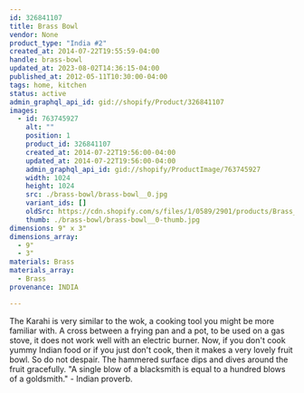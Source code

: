 ```yaml
---
id: 326841107
title: Brass Bowl
vendor: None
product_type: "India #2"
created_at: 2014-07-22T19:55:59-04:00
handle: brass-bowl
updated_at: 2023-08-02T14:36:15-04:00
published_at: 2012-05-11T10:30:00-04:00
tags: home, kitchen
status: active
admin_graphql_api_id: gid://shopify/Product/326841107
images:
  - id: 763745927
    alt: ""
    position: 1
    product_id: 326841107
    created_at: 2014-07-22T19:56:00-04:00
    updated_at: 2014-07-22T19:56:00-04:00
    admin_graphql_api_id: gid://shopify/ProductImage/763745927
    width: 1024
    height: 1024
    src: ./brass-bowl/brass-bowl__0.jpg
    variant_ids: []
    oldSrc: https://cdn.shopify.com/s/files/1/0589/2901/products/Brass_Karahi.jpeg?v=1406073360
    thumb: ./brass-bowl/brass-bowl__0-thumb.jpg
dimensions: 9" x 3"
dimensions_array:
  - 9"
  - 3"
materials: Brass
materials_array:
  - Brass
provenance: INDIA

---
```


The Karahi is very similar to the wok, a cooking tool you might be more familiar with. A cross between a frying pan and a pot, to be used on a gas stove, it does not work well with an electric burner. Now, if you don't cook yummy Indian food or if you just don't cook, then it makes a very lovely fruit bowl. So do not despair. The hammered surface dips and dives around the fruit gracefully. "A single blow of a blacksmith is equal to a hundred blows of a goldsmith." - Indian proverb.